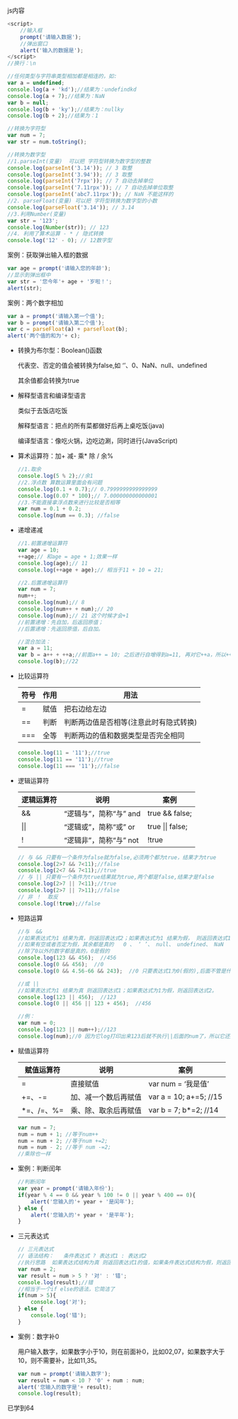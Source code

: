 js内容

```js
<script>
	//输入框
	prompt('请输入数据');
	//弹出窗口
	alert('输入的数据是');
</script>
//换行：\n

//任何类型与字符串类型相加都是相连的，如:
var a = undefined;
console.log(a + 'kd');//结果为：undefindkd
console.log(a + 7);//结果为：NaN 
var b = null;
console.log(b + 'ky');//结果为：nullky
console.log(b + 2);//结果为：1

//转换为字符型
var num = 7;
var str = num.toString();

//转换为数字型
//1.parseInt(变量)  可以把 字符型转换为数字型的整数
console.log(parseInt('3.14')); // 3 取整
console.log(parseInt('3.94')); // 3 取整
console.log(parseInt('7rpx')); // 7 自动去掉单位
console.log(parseInt('7.11rpx')); // 7 自动去掉单位取整
console.log(parseInt('abc7.11rpx')); // NaN 不能这样的
//2. parseFloat(变量) 可以把 字符型转换为数字型的小数
console.log(parseFloat('3.14')); // 3.14
//3.利用Number(变量)
var str = '123';
console.log(Number(str)); // 123
//4. 利用了算术运算 - * / 隐式转换
console.log('12' - 0); // 12数字型


```

案例：获取弹出输入框的数据

```js
var age = prompt('请输入您的年龄');
//显示到弹出框中
var str = '您今年'+ age + '岁啦！';
alert(str);
```

案例：两个数字相加

```js
var a = prompt('请输入第一个值');
var b = prompt('请输入第二个值');
var c = parseFloat(a) + parseFloat(b);
alert('两个值的和为'+ c);
```



- 转换为布尔型：Boolean()函数

  代表空、否定的值会被转换为false,如 ‘’、0、NaN、null、undefined

  其余值都会转换为true

  

- 解释型语言和编译型语言

  类似于去饭店吃饭

  解释型语言：把点的所有菜都做好后再上桌吃饭(java)

  编译型语言：像吃火锅，边吃边涮，同时进行(JavaScript)



- 算术运算符：加+  减-  乘*  除 /  余%

  ```js
  //1.取余
  console.log(5 % 2);//余1
  //2.浮点数 算数运算里面会有问题
  console.log(0.1 + 0.7);// 0.7999999999999999
  console.log(0.07 * 100);// 7.000000000000001
  //3.不能直接拿浮点数来进行比较是否相等
  var num = 0.1 + 0.2;
  console.log(num == 0.3); //false
  ```

  

- 递增递减

  ```js
  //1.前置递增运算符
  var age = 10;
  ++age;// 和age = age + 1;效果一样
  console.log(age);// 11
  console.log(++age + age);// 相当于11 + 10 = 21;
  
  //2.后置递增运算符
  var num = 7;
  num++;
  console.log(num);// 8
  console.log(num++ + num);// 20
  console.log(num);// 21 这个时候才会+1
  //前置递增：先自加，后返回原值；
  //后置递增：先返回原值，后自加。
  
  //混合加法：
  var a = 11;
  var b = a++ + ++a;//前面a++ = 10; 之后进行自增得到a=11, 再对它++a，所以++a=12;
  console.log(b);//22
  ```

  

- 比较运算符

  | 符号 | 作用 | 用法                                   |
  | ---- | ---- | -------------------------------------- |
  | =    | 赋值 | 把右边给左边                           |
  | ==   | 判断 | 判断两边值是否相等(注意此时有隐式转换) |
  | ===  | 全等 | 判断两边的值和数据类型是否完全相同     |

  ```js
  console.log(11 = '11');//true
  console.log(11 == '11');//true
  console.log(11 === '11');//false
  ```

  

- 逻辑运算符

  | 逻辑运算符 | 说明                    | 案例             |
  | ---------- | ----------------------- | ---------------- |
  | &&         | “逻辑与”，简称“与”  and | true && false;   |
  | \|\|       | “逻辑或”，简称“或”   or | true \|\| false; |
  | !          | “逻辑非”，简称“与”  not | !true            |

  ```js
  // 与 && 只要有一个条件为false就为false,必须两个都为true，结果才为true
  console.log(2>7 && 7<11);//false 
  console.log(2<7 && 7<11);//true 
  // 与 || 只要有一个条件为true结果就为true,两个都是false,结果才是false
  console.log(2>7 || 7<11);//true
  console.log(2>7 || 7>11);//false
  // 非 ！  取反
  console.log(!true);//false
  ```

  

- 短路运算 

  ```js
  //与  &&
  //如果表达式为1 结果为真，则返回表达式2；如果表达式为1 结果为假， 则返回表达式1。
  //如果有空或者否定为假，其余都是真的   0 、 ‘ ’、 null、 undefined、 NaN
  //除了0以外的数字都是真的，0是假的
  console.log(123 && 456);  //456
  console.log(0 && 456);  //0
  console.log(0 && 4.56-66 && 243);  //0 只要表达式1为0(假的),后面不管是什么，打印结果都是0
  
  //或 ||
  //如果表达式为1 结果为真 则返回表达式1；如果表达式为1为假，则返回表达式2。
  console.log(123 || 456);  //123
  console.log(0 || 456 || 123 + 456);  //456
  
  //例：
  var num = 0;
  console.log(123 || num++);//123
  console.log(num);//0 因为它log打印出来123后就不执行||后面的num了，所以它还是0
  
  ```

  

- 赋值运算符

  | 赋值运算符 | 说明                 | 案例                    |
  | ---------- | -------------------- | ----------------------- |
  | =          | 直接赋值             | var num = ‘我是值’      |
  | +=、-=     | 加、减一个数后再赋值 | var a = 10; a+=5;  //15 |
  | *=、/=、%= | 乘、除、取余后再赋值 | var b = 7; b*=2;   //14 |

  ```js
  var num = 7;
  num = num + 1; //等于num++
  num = num + 2; //等于num +=2;
  num = num - 2; //等于 num -=2;
  //乘除也一样
  ```

  

- 案例：判断闰年

  ```js
  //判断闰年
  var year = prompt('请输入年份');
  if(year % 4 == 0 && year % 100 != 0 || year % 400 == 0){
      alert('您输入的'+ year + '是闰年');
  } else {
      alert('您输入的'+ year + '是平年');
  }
  ```

  

- 三元表达式

  ```js
  // 三元表达式
  // 语法结构：   条件表达式 ? 表达式1 : 表达式2
  //执行思路  如果表达式结构为真 则返回表达式1的值，如果条件表达式结构为假，则返回表达式2的值
  var num = 2;
  var result = num > 5 ? '对' : '错'; 
  console.log(result);//错
  //相当于一个if else的语法，它简洁了
  if(num > 5){
      console.log('对');
  } else {
      console.log('错');
  }
  ```

- 案例：数字补0

  用户输入数字，如果数字小于10，则在前面补0，比如02,07，如果数字大于10，则不需要补，比如11,35。

  ```js
  var num = prompt('请输入数字');
  var result = num < 10 ? '0' + num : num;
  alert('您输入的数字是'+ result);
  console.log(result);
  ```

  







已学到64

